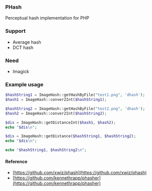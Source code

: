 ### PHash

Perceptual hash implementation for PHP

### Support
- Average hash
- DCT hash

### Need
- Imagick

### Example usage
``` php
$hashString1 = ImageHash::getHashByFile("test1.png", 'dhash');
$hash1 = ImageHash::conver2Int($hashString1);

$hashString2 = ImageHash::getHashByFile("test2.png", 'dhash');
$hash2 = ImageHash::conver2Int($hashString2);

$dis = ImageHash::getDistanceInt($hash1, $hash2);
echo "$dis\n";

$dis = ImageHash::getDistance($hashString1, $hashString2);
echo "$dis\n";

echo "$hashString1, $hashString2\n";
```

#### Reference
- [https://github.com/xwiz/phash](https://github.com/xwiz/phash)
- [https://github.com/kennethrapp/phasher](https://github.com/kennethrapp/phasher)
